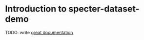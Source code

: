 # Introduction to specter-dataset-demo

TODO: write [great documentation](http://jacobian.org/writing/what-to-write/)
